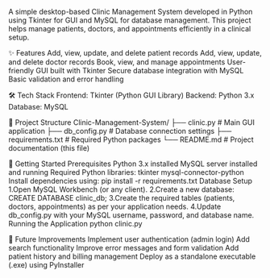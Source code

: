 A simple desktop-based Clinic Management System developed in Python using Tkinter for GUI and MySQL for database management.
This project helps manage patients, doctors, and appointments efficiently in a clinical setup.

✨ Features
      Add, view, update, and delete patient records
      Add, view, update, and delete doctor records
      Book, view, and manage appointments
      User-friendly GUI built with Tkinter
      Secure database integration with MySQL
      Basic validation and error handling

🛠️ Tech Stack
      Frontend: Tkinter (Python GUI Library)
      Backend: Python 3.x
      Database: MySQL

📂 Project Structure
      Clinic-Management-System/
      ├── clinic.py            # Main GUI application
      ├── db_config.py         # Database connection settings
      ├── requirements.txt     # Required Python packages
      └── README.md            # Project documentation (this file)

🚀 Getting Started
      Prerequisites
        Python 3.x installed
        MySQL server installed and running
        Required Python libraries:
          tkinter
          mysql-connector-python
        Install dependencies using:
          pip install -r requirements.txt
      Database Setup
        1.Open MySQL Workbench (or any client).
        2.Create a new database:
          CREATE DATABASE clinic_db;
        3.Create the required tables (patients, doctors, appointments) as per your application needs.
        4.Update db_config.py with your MySQL username, password, and database name.
        Running the Application
          python clinic.py

🧩 Future Improvements
  Implement user authentication (admin login)
    Add search functionality
    Improve error messages and form validation
    Add patient history and billing management
    Deploy as a standalone executable (.exe) using PyInstaller


